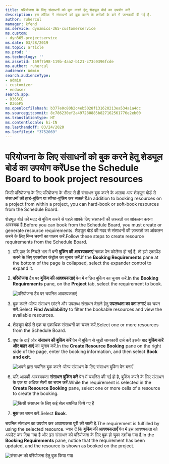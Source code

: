 ```yaml
---
title: परियोजना के लिए संसाधनों को बुक करने हेतु शेड्यूल बोर्ड का उपयोग करें
description: इस टॉपिक में संसाधनों को बुक करने के तरीकों के बारे में जानकारी दी गई है.
author: ruhercul
manager: kfend
ms.service: dynamics-365-customerservice
ms.custom:
- dyn365-projectservice
ms.date: 03/28/2019
ms.topic: article
ms.prod: ''
ms.technology: ''
ms.assetid: 169f7b98-119b-4aa2-b121-c73c0396fcde
ms.author: ruhercul
audience: Admin
search.audienceType:
- admin
- customizer
- enduser
search.app:
- D365CE
- D365PS
ms.openlocfilehash: b377e0c80b2c4eb5028f131620213ea534a1a4dc
ms.sourcegitcommit: 8c786230ef2a497280885b827162561776e2eb00
ms.translationtype: HT
ms.contentlocale: hi-IN
ms.lasthandoff: 03/24/2020
ms.locfileid: "3752069"
---
```

# <a name="use-the-schedule-board-to-book-project-resources"></a><span data-ttu-id="1d621-103">परियोजना के लिए संसाधनों को बुक करने हेतु शेड्यूल बोर्ड का उपयोग करें</span><span class="sxs-lookup"><span data-stu-id="1d621-103">Use the Schedule Board to book project resources</span></span>

<span data-ttu-id="1d621-104">किसी परियोजना के लिए परियोजना के भीतर से ही संसाधन बुक करने के अलावा आप शेड्यूल बोर्ड से संसाधनों की हार्ड-बुकिंग या सॉफ्ट-बुकिंग कर सकते हैं.</span><span class="sxs-lookup"><span data-stu-id="1d621-104">In addition to booking resources on a project from within a project, you can hard-book or soft-book resources from the Schedule Board.</span></span>

<span data-ttu-id="1d621-105">शेड्यूल बोर्ड की मदद से बुकिंग करने से पहले आपके लिए संसाधनों की ज़रूरतों का आंकलन करना आवश्यक है.</span><span class="sxs-lookup"><span data-stu-id="1d621-105">Before you can book from the Schedule Board, you must create or generate resource requirements.</span></span> <span data-ttu-id="1d621-106">शेड्यूल बोर्ड की मदद से संसाधनों की ज़रूरतों का आंकलन करने के लिए निम्न चरणों का पालन करें.</span><span class="sxs-lookup"><span data-stu-id="1d621-106">Follow these steps to create resource requirements from the Schedule Board.</span></span>

1. <span data-ttu-id="1d621-107">यदि पृष्ठ के निचले भाग में बनी **बुकिंग की आवश्यकताएं** नामक पेन कोलैप्स हो गई है, तो इसे एक्सपेंड करने के लिए एक्सपेंडर कंट्रोल का चुनाव करें.</span><span class="sxs-lookup"><span data-stu-id="1d621-107">If the **Booking Requirements** pane at the bottom of the page is collapsed, select the expander control to expand it.</span></span>
2. <span data-ttu-id="1d621-108">**परियोजना** टैब पर **बुकिंग की आवश्यकताएं** पेन में वांछित बुकिंग का चुनाव करें.</span><span class="sxs-lookup"><span data-stu-id="1d621-108">In the **Booking Requirements** pane, on the **Project** tab, select the requirement to book.</span></span>

    ![परियोजना टैब पर चयनित आवश्यकताएं](media/Resource-Management-image73.png)

3. <span data-ttu-id="1d621-110">बुक करने-योग्य संसाधन छांटने और उपलब्ध संसाधन देखने हेतु **उपलब्धता का पता लगाएं** का चयन करें.</span><span class="sxs-lookup"><span data-stu-id="1d621-110">Select **Find Availability** to filter the bookable resources and view the available resources.</span></span> 
4. <span data-ttu-id="1d621-111">शेड्यूल बोर्ड से एक या एकाधिक संसाधनों का चयन करें.</span><span class="sxs-lookup"><span data-stu-id="1d621-111">Select one or more resources from the Schedule Board.</span></span> 
5. <span data-ttu-id="1d621-112">पृष्ठ के दाईं ओर **संसाधन की बुकिंग करें** पेन में बुकिंग से जुड़ी जानकारी दर्ज करें इसके बाद **बुकिंग करें और बाहर आएं** का चुनाव करें.</span><span class="sxs-lookup"><span data-stu-id="1d621-112">In the **Create Resource Booking** pane on the right side of the page, enter the booking information, and then select **Book and exit**.</span></span>

    ![अपने द्वारा चयनित बुक करने-योग्य संसाधन के लिए संसाधन बुकिंग पेन बनाएँ](media/Resource-Management-image74.png)

6. <span data-ttu-id="1d621-114">यदि आपकी आवश्यकता **संसाधन बुकिंग करें** पेन में चयनित की गई हो है, बुकिंग करने के लिए संसाधन के एक या अधिक सेलों का चयन करें.</span><span class="sxs-lookup"><span data-stu-id="1d621-114">While the requirement is selected in the **Create Resource Booking** pane, select one or more cells of a resource to create the booking.</span></span>

    ![किसी संसाधन के लिए कई सेल चयनित किये गए हैं](media/Resource-Management-image75.png)

7. <span data-ttu-id="1d621-116">**बुक** का चयन करें.</span><span class="sxs-lookup"><span data-stu-id="1d621-116">Select **Book**.</span></span>

<span data-ttu-id="1d621-117">चयनित संसाधन का उपयोग कर आवश्यकता पूरी की जाती है.</span><span class="sxs-lookup"><span data-stu-id="1d621-117">The requirement is fulfilled by using the selected resource.</span></span> <span data-ttu-id="1d621-118">ध्यान दें कि **बुकिंग की आवश्यकताएँ** पेन में इस आवश्यकता को अपडेट कर दिया गया है और इस संसाधन को परियोजना के लिए बुक हो चुका दर्शाया गया है.</span><span class="sxs-lookup"><span data-stu-id="1d621-118">In the **Booking Requirements** pane, notice that the requirement has been updated, and the resource is shown as booked on the project.</span></span>

![संसाधन को परियोजना हेतु बुक किया गया](media/Resource-Management-image76.png)
